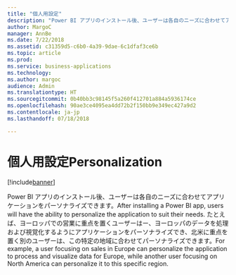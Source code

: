 ```yaml
---
title: "個人用設定"
description: "Power BI アプリのインストール後、ユーザーは各自のニーズに合わせてアプリケーションをパーソナライズできます。"
author: MargoC
manager: AnnBe
ms.date: 7/22/2018
ms.assetid: c31359d5-c6b0-4a39-9dae-6c1dfaf3ce6b
ms.topic: article
ms.prod: 
ms.service: business-applications
ms.technology: 
ms.author: margoc
audience: Admin
ms.translationtype: HT
ms.sourcegitcommit: 0b40bb3c98145f5a260f412701a884a5936174ce
ms.openlocfilehash: 90ae3ce4095ea4dd72b2f150bb9e349ec427a9d2
ms.contentlocale: ja-jp
ms.lasthandoff: 07/18/2018

---
```

# <a name="personalization"></a><span data-ttu-id="b4006-103">個人用設定</span><span class="sxs-lookup"><span data-stu-id="b4006-103">Personalization</span></span>

[!include[banner](../../../includes/banner.md)]

<span data-ttu-id="b4006-104">Power BI アプリのインストール後、ユーザーは各自のニーズに合わせてアプリケーションをパーソナライズできます。</span><span class="sxs-lookup"><span data-stu-id="b4006-104">After installing a Power BI app, users will have the ability to personalize the application to suit their needs.</span></span> <span data-ttu-id="b4006-105">たとえば、ヨーロッパでの営業に重点を置くユーザーはー、ヨーロッパのデータを処理および視覚化するようにアプリケーションをパーソナライズでき、北米に重点を置く別のユーザーは、この特定の地域に合わせてパーソナライズできます。</span><span class="sxs-lookup"><span data-stu-id="b4006-105">For example, a user focusing on sales in Europe can personalize the application to process and visualize data for Europe, while another user focusing on North America can personalize it to this specific region.</span></span>

